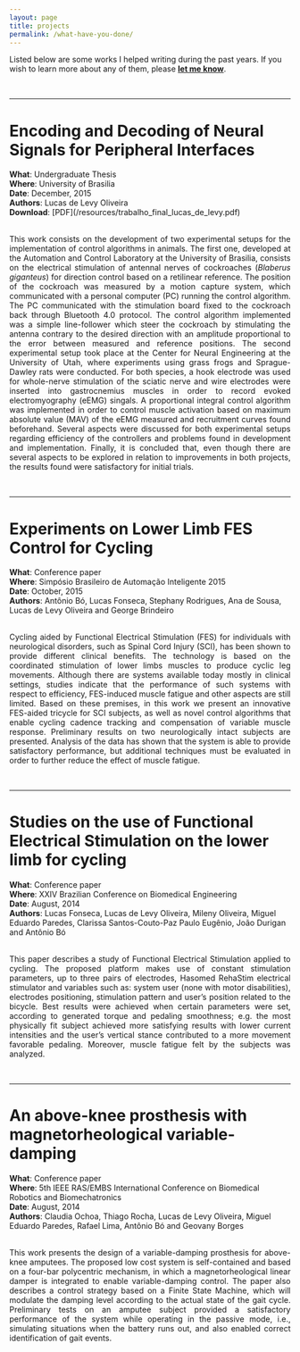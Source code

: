 ```yaml
---
layout: page
title: projects
permalink: /what-have-you-done/
---
```


Listed below are some works I helped writing during the past years.
If you wish to learn more about any of them, please <a href="mailto:{{ site.email | encode_email }}" title="please let me know! :-)"><b>let me know</b></a>.

<br>
<hr>

<h1>Encoding and Decoding of Neural Signals for Peripheral Interfaces</h1>
<b>What</b>: Undergraduate Thesis<br>
<b>Where</b>: University of Brasilia<br>
<b>Date</b>: December, 2015<br>
<b>Authors</b>: Lucas de Levy Oliveira<br>
<b>Download</b>: [PDF](/resources/trabalho_final_lucas_de_levy.pdf)<br>
<br>
<p align="justify">
This work consists on the development of two experimental setups for the implementation of control algorithms in animals. The first one, developed at the Automation and Control Laboratory at the University of Brasilia, consists on the electrical stimulation of antennal nerves of cockroaches (<i>Blaberus giganteus</i>) for direction control based on a retilinear reference. The position of the cockroach was measured by a motion capture system, which communicated with a personal computer (PC) running the control algorithm. The PC communicated with the stimulation board fixed to the cockroach back through Bluetooth 4.0 protocol. The control algorithm implemented was a simple line-follower which steer the cockroach by stimulating the antenna contrary to the desired direction with an amplitude proportional to the error between measured and reference positions. The second experimental setup took place at the Center for Neural Engineering at the University of Utah, where experiments using grass frogs and Sprague-Dawley rats were conducted. For both species, a hook electrode was used for whole-nerve stimulation of the sciatic nerve and wire electrodes were inserted into gastrocnemius muscles in order to record evoked electromyography (eEMG) singals. A proportional integral control algorithm was implemented in order to control muscle activation based on maximum absolute value (MAV) of the eEMG measured and recruitment curves found beforehand. Several aspects were discussed for both experimental setups regarding efficiency of the controllers and problems found in development and implementation. Finally, it is concluded that, even though there are several aspects to be explored in relation to improvements in both projects, the results found were satisfactory for initial trials.
</p>
<br>
<hr>

<h1>Experiments on Lower Limb FES Control for Cycling</h1>
<b>What</b>: Conference paper<br>
<b>Where</b>: Simpósio Brasileiro de Automação Inteligente 2015<br>
<b>Date</b>: October, 2015<br>
<b>Authors</b>: Antônio Bó, Lucas Fonseca, Stephany Rodrigues, Ana de Sousa, Lucas de Levy Oliveira and George Brindeiro<br>
<br>
<p align="justify">
Cycling aided by Functional Electrical Stimulation (FES) for individuals with neurological disorders, such as Spinal Cord Injury (SCI), has been shown to provide different clinical benefits. The technology is based on the coordinated stimulation of lower limbs muscles to produce cyclic leg movements. Although there are systems available today mostly in clinical settings, studies indicate that the performance of such systems with respect to efficiency, FES-induced muscle fatigue and other aspects are still limited. Based on these premises, in this work we present an innovative FES-aided tricycle for SCI subjects, as well as novel control algorithms that enable cycling cadence tracking and compensation of variable muscle response. Preliminary results on two neurologically intact subjects are presented. Analysis of the data has shown that the system is able to provide satisfactory performance, but additional techniques must be evaluated in order to further reduce the effect of muscle fatigue.
</p>
<br>
<hr>

<h1>Studies on the use of Functional Electrical Stimulation on the lower limb for cycling</h1>
<b>What</b>: Conference paper<br>
<b>Where</b>: XXIV Brazilian Conference on Biomedical Engineering<br>
<b>Date</b>: August, 2014<br>
<b>Authors</b>: Lucas Fonseca, Lucas de Levy Oliveira, Mileny Oliveira, Miguel Eduardo Paredes, Clarissa Santos-Couto-Paz Paulo Eugênio, João Durigan and Antônio Bó<br>
<br>
<p align="justify">
This paper describes a study of Functional Electrical Stimulation applied to cycling. The proposed platform makes use of constant stimulation parameters, up to three pairs of electrodes, Hasomed RehaStim electrical stimulator and variables such as: system user (none with motor disabilities), electrodes positioning, stimulation pattern and user’s position related to the bicycle. Best results were achieved when certain parameters were set, according to generated torque and pedaling smoothness; e.g. the most physically fit subject achieved more satisfying results with lower current intensities and the user’s vertical stance contributed to a more movement favorable pedaling. Moreover, muscle fatigue felt by the subjects was analyzed.
</p>
<br>
<hr>

<h1>An above-knee prosthesis with magnetorheological variable-damping</h1>
<b>What</b>: Conference paper<br>
<b>Where</b>: 5th IEEE RAS/EMBS International Conference on Biomedical Robotics and Biomechatronics<br>
<b>Date</b>: August, 2014<br>
<b>Authors</b>: Claudia Ochoa, Thiago Rocha, Lucas de Levy Oliveira, Miguel Eduardo Paredes, Rafael Lima, Antônio Bó and Geovany Borges<br>
<br>
<p align="justify">
This work presents the design of a variable-damping prosthesis for above-knee amputees. The proposed low cost system is self-contained and based on a four-bar polycentric mechanism, in which a magnetorheological linear damper is integrated to enable variable-damping control. The paper also describes a control strategy based on a Finite State Machine, which will modulate the damping level according to the actual state of the gait cycle. Preliminary tests on an amputee subject provided a satisfactory performance of the system while operating in the passive mode, i.e., simulating situations when the battery runs out, and also enabled correct identification of gait events.
</p>